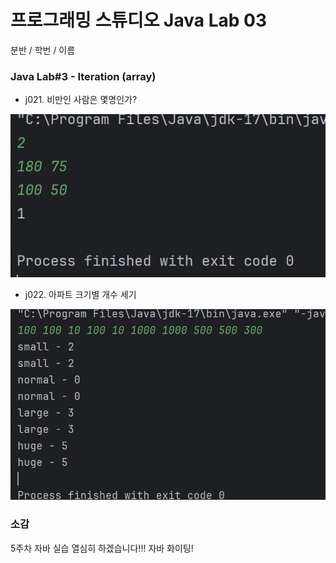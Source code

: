 # 프로그래밍 스튜디오 Java Lab 03
분반 / 학번 / 이름

### Java Lab#3 - Iteration (array)
- j021. 비만인 사람은 몇명인가?

![j021](./captures/j021.png)

- j022. 아파트 크기별 개수 세기

![j022](./captures/j022.png)


### 소감
5주차 자바 실습 열심히 하겠습니다!!! 자바 화이팅!

